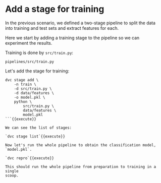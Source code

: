 # Add a stage for training

In the previous scenario, we defined a two-stage pipeline to split the data into
training and test sets and extract features for each. 

Here we start by adding a training stage to the pipeline so we can experiment
the results. 

Training is done by `src/train.py`:

`pipelines/src/train.py`

Let's add the stage for training:

```
dvc stage add \
    -n train \
    -d src/train.py \
    -d data/features \
    -o model.pkl \
    python \
        src/train.py \
        data/features \
        model.pkl
```{{execute}}

We can see the list of stages:

`dvc stage list`{{execute}}

Now let's run the whole pipeline to obtain the classification model,
`model.pkl`.

`dvc repro`{{execute}}

This should run the whole pipeline from preparation to training in a single
scoop.

